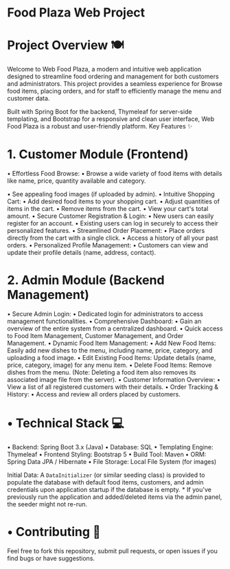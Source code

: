 # Food Plaza Web Project
# Project Overview 🍽️
Welcome to Web Food Plaza, a modern and intuitive web application designed to streamline food ordering and management for both customers and administrators. This project provides a seamless experience for Browse food items, placing orders, and for staff to efficiently manage the menu and customer data.

Built with Spring Boot for the backend, Thymeleaf for server-side templating, and Bootstrap for a responsive and clean user interface, Web Food Plaza is a robust and user-friendly platform.
Key Features ✨

# 1. Customer Module (Frontend)
• Effortless Food Browse:
  • Browse a wide variety of food items with details like name, price, quantity available and category.
  
  • See appealing food images (if uploaded by admin).
• Intuitive Shopping Cart:
  • Add desired food items to your shopping cart.
  • Adjust quantities of items in the cart.
  • Remove items from the cart.
  • View your cart's total amount.
• Secure Customer Registration & Login:
  • New users can easily register for an account.
  • Existing users can log in securely to access their personalized features.
• Streamlined Order Placement:
  • Place orders directly from the cart with a single click.
  • Access a history of all your past orders.
• Personalized Profile Management:
  • Customers can view and update their profile details (name, address, contact).

# 2. Admin Module (Backend Management)
• Secure Admin Login:
  • Dedicated login for administrators to access management functionalities.
• Comprehensive Dashboard:
  • Gain an overview of the entire system from a centralized dashboard.
  • Quick access to Food Item Management, Customer Management, and Order Management.
• Dynamic Food Item Management:
  • Add New Food Items: Easily add new dishes to the menu, including name, price, category, and uploading a food image.
  • Edit Existing Food Items: Update details (name, price, category, image) for any menu item.
  • Delete Food Items: Remove dishes from the menu. (Note: Deleting a food item also removes its associated image file from the server).
  • Customer Information Overview:
  • View a list of all registered customers with their details.
• Order Tracking & History:
  • Access and review all orders placed by customers.

# • Technical Stack 💻
  • Backend: Spring Boot 3.x (Java)
  • Database: SQL
  • Templating Engine: Thymeleaf
  • Frontend Styling: Bootstrap 5
  • Build Tool: Maven 
  • ORM: Spring Data JPA / Hibernate
  • File Storage: Local File System (for images)
  
Initial Data: A `DataInitializer` (or similar seeding class) is provided to populate the database with default food items, customers, and admin credentials upon application startup if the database is empty.
    * If you've previously run the application and added/deleted items via the admin panel, the seeder might not re-run. 

# • Contributing 🤝
Feel free to fork this repository, submit pull requests, or open issues if you find bugs or have suggestions.

